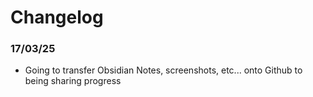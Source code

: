 # Changelog

### 17/03/25
- Going to transfer Obsidian Notes, screenshots, etc... onto Github to being sharing progress
